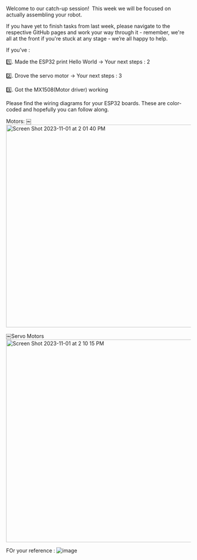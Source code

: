 Welcome to our catch-up session!  This week we will be focused on actually assembling your robot.

If you have yet to finish tasks from last week, please navigate to the respective GitHub pages and work your way through it - remember, we're all at the front if you're stuck at any stage - we’re all happy to help. 

If you’ve :

1️⃣. Made the ESP32 print Hello World
-> Your next steps : 2


2️⃣. Drove the servo motor
-> Your next steps : 3


3️⃣. Got the MX1508(Motor driver) working


Please find the wiring diagrams for  your ESP32  boards. These are color-coded and hopefully you can follow along.

Motors:
￼<img width="552" alt="Screen Shot 2023-11-01 at 2 01 40 PM" src="https://github.com/UBRoboticsWorkshop/WorkShops/assets/110237339/2030bc2e-0707-4b76-9bbb-594a17d081cd">

￼Servo Motors
<img width="552" alt="Screen Shot 2023-11-01 at 2 10 15 PM" src="https://github.com/UBRoboticsWorkshop/WorkShops/assets/110237339/d8c79f77-65a4-43a6-a1ee-977e986c0df6">

FOr your reference : 
![image](https://github.com/UBRoboticsWorkshop/WorkShops/assets/110237339/48457016-f69e-490a-b44a-5a0fc08d8714)
